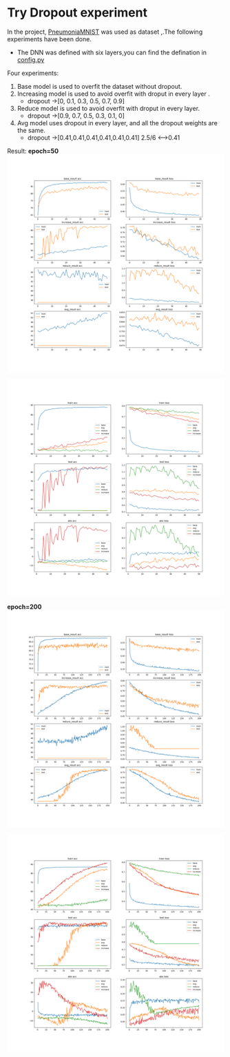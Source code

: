 # Try Dropout experiment

In the project,  [PneumoniaMNIST](https://medmnist.github.io/) was used as dataset ,.The following experiments have been done. 

- The DNN was defined with six layers,you can find the defination in [config.py](./config.py)

Four experiments:

1. Base model is used  to overfit the dataset without dropout.
2. Increasing model is used to avoid overfit with droput in every layer .
   - dropout ->[0, 0.1, 0.3, 0.5, 0.7, 0.9]
3. Reduce model is used to avoid overfit with droput in every layer.
   - dropout ->[0.9, 0.7, 0.5, 0.3, 0.1, 0]
4. Avg model uses dropout in every layer, and all the dropout weights are the same.
   - dropout  ->[0.41,0.41,0.41,0.41,0.41,0.41]     2.5/6 <-->0.41

Result:
**epoch=50**
![1](./pneumonia-epoch-50_models.png)

![](./pneumonia-epoch-50_all.png)

**epoch=200**
![2](./pneumonia-epoch-200_models.png)

![1](./pneumonia-epoch-200_all.png)

